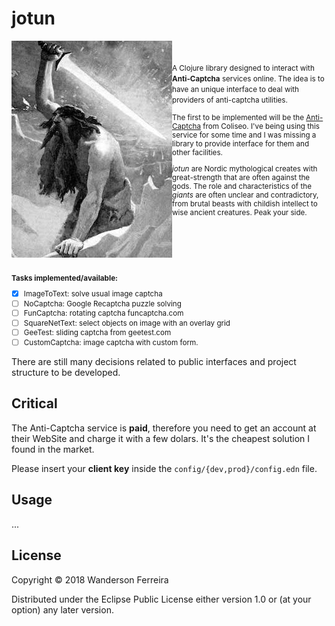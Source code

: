 # jotun

<img src="jotun.jpg"
title="giants" align="left" padding="15px"/>
<small>
 <br><br>
A Clojure library designed to interact with **Anti-Captcha** services
online. The idea is to have an unique interface to deal with providers
of anti-captcha utilities.


The first to be implemented will be the
[Anti-Captcha](https://anti-captcha.com/mainpage) from Coliseo. I've
being using this service for some time and I was missing a library to
provide interface for them and other facilities.

*jotun* are Nordic mythological creates with great-strength that are
often against the gods. The role and characteristics of the *giants*
are often unclear and contradictory, from brutal beasts with childish
intellect to wise ancient creatures. Peak your side.

<br clear=all /><br>

**Tasks implemented/available:**

 - [x] ImageToText: solve usual image captcha
 - [ ] NoCaptcha: Google Recaptcha puzzle solving
 - [ ] FunCaptcha: rotating captcha funcaptcha.com
 - [ ] SquareNetText: select objects on image with an overlay grid
 - [ ] GeeTest: sliding captcha from geetest.com
 - [ ] CustomCaptcha: image captcha with custom form.
</small>


There are still many decisions related to public interfaces and
project structure to be developed.

## Critical

The Anti-Captcha service is **paid**, therefore you need to get an
account at their WebSite and charge it with a few dolars. It's the
cheapest solution I found in the market.

Please insert your **client key** inside the
`config/{dev,prod}/config.edn` file.


## Usage

...



## License

Copyright © 2018 Wanderson Ferreira

Distributed under the Eclipse Public License either version 1.0 or (at
your option) any later version.
